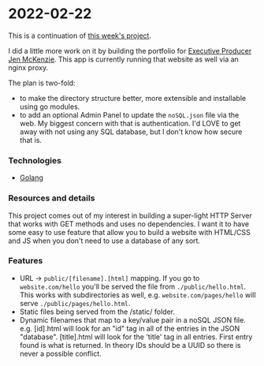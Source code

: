 # 2022-02-22

This is a continuation of [this week's project](https://github.com/daltonjmcgee/2022-01-17).

I did a little more work on it by building the portfolio for [Executive Producer Jen McKenzie](https://jenmckenzie.com). This app is currently running that website as well via an nginx proxy.

The plan is two-fold:
- to make the directory structure better, more extensible and installable using go modules.
- to add an optional Admin Panel to update the `noSQL.json` file via the web. My biggest concern with that is authentication. I'd LOVE to get away with not using any SQL database, but I don't know how secure that is.

### Technologies

- [Golang](https://go.dev/)

### Resources and details

This project comes out of my interest in building a super-light HTTP Server that works with GET methods and uses no dependencies. I want it to have some easy to use feature that allow you to build a website with HTML/CSS and JS when you don't need to use a database of any sort.

### Features
- URL -> `public/[filename].[html]` mapping. If you go to `website.com/hello` you'll be served the file from `./public/hello.html`. This works with subdirectories as well, e.g. `website.com/pages/hello` will serve `./public/pages/hello.html`.
- Static files being served from the /static/ folder.
- Dynamic filenames that map to a key/value pair in a noSQL JSON file. e.g. [id].html will look for an "id" tag in all of the entries in the JSON "database". [title].html will look for the 'title' tag in all entries. First entry found is what is returned. In theory IDs should be a UUID so there is never a possible conflict.

